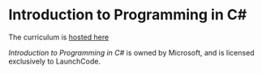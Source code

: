 # Introduction to Programming in C#

The curriculum is [hosted here](https://education.launchcode.org/intro-to-programming-csharp/index.html)

*Introduction to Programming in C#* is owned by Microsoft, and is licensed exclusively to LaunchCode.
